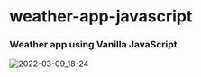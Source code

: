 # weather-app-javascript

### Weather app using Vanilla JavaScript

![2022-03-09_18-24](https://user-images.githubusercontent.com/67066348/157441748-dd1925d7-6a4d-4ba7-8b66-5d11991935a2.png)
